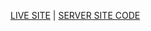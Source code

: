  [LIVE SITE](https://job-portal-jp.web.app/)  |   [SERVER SITE CODE](https://github.com/borhanshuvo/job-portal-server)

